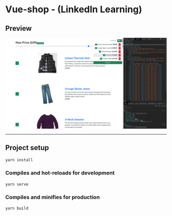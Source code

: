 # Vue-shop - (LinkedIn Learning)

## Preview
<div align="center">
    <img src="screenshot.png" alt="Preview" />
</div>

___
## Project setup
```
yarn install
```

### Compiles and hot-reloads for development
```
yarn serve
```

### Compiles and minifies for production
```
yarn build
```